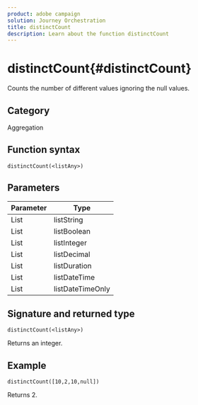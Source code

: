 ```yaml
---
product: adobe campaign
solution: Journey Orchestration
title: distinctCount
description: Learn about the function distinctCount
---
```


# distinctCount{#distinctCount}

Counts the number of different values ignoring the null values.

## Category

Aggregation

## Function syntax

`distinctCount(<listAny>)`

## Parameters

| Parameter | Type             |
|-----------|------------------|
| List      | listString       |
| List      | listBoolean      |
| List      | listInteger      |
| List      | listDecimal      |
| List      | listDuration     |
| List      | listDateTime     |
| List      | listDateTimeOnly |

## Signature and returned type

`distinctCount(<listAny>)`

Returns an integer.

## Example

`distinctCount([10,2,10,null])`

Returns 2.
